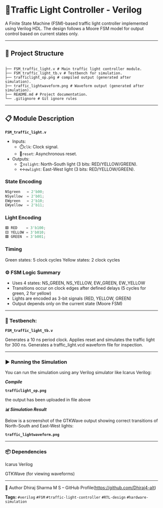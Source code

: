 # 🚦Traffic Light Controller - Verilog

A Finite State Machine (FSM)-based traffic light controller implemented using Verilog HDL. The design follows a Moore FSM model for output control based on current states only.

---

## 📁 Project Structure
```

├── FSM_traffic_light.v # Main traffic light controller module.
├── FSM_traffic_light_tb.v # Testbench for simulation.
├── trafficlight_op.png # compiled output (generated after simulation).
├── traffic_lightwaveform.png # Waveform output (generated after simulation).
├── README.md # Project documentation.
└── .gitignore # Git ignore rules

```

---

## 📋 Module Description

**`FSM_traffic_light.v`**

- Inputs:
  - ⏱️`clk`: Clock signal.
  - 🔁`reset`: Asynchronous reset.
- Outputs:
  - ↕️`nslight`: North-South light (3 bits: RED/YELLOW/GREEN).
  - ↔️`ewlight`: East-West light (3 bits: RED/YELLOW/GREEN).

### State Encoding

```verilog
NSgreen   = 2'b00;
NSyellow  = 2'b01;
EWgreen   = 2'b10;
EWyellow  = 2'b11;
```
### Light Encoding

```verilog
🟥 RED    = 3'b100;
🟨 YELLOW = 3'b010;
🟩 GREEN  = 3'b001;
```
### Timing

Green states: 5 clock cycles
Yellow states: 2 clock cycles

### ⚙️ FSM Logic Summary

- Uses 4 states: NS_GREEN, NS_YELLOW, EW_GREEN, EW_YELLOW
- Transitions occur on clock edges after defined delays (5 cycles for green, 2 for yellow)
- Lights are encoded as 3-bit signals (RED, YELLOW, GREEN)
- Output depends only on the current state (Moore FSM)

-----

### 🧪 Testbench:

**`FSM_traffic_light_tb.v`**

Generates a 10 ns period clock.
Applies reset and simulates the traffic light for 300 ns.
Generates a traffic_light.vcd waveform file for inspection.

----

### ▶️ Running the Simulation

You can run the simulation using any Verilog simulator like Icarus Verilog:

***Compile***

**`trafficlight_op.png`**

the output has been uploaded in file above

***📊 Simulation Result***

Below is a screenshot of the GTKWave output showing correct transitions of North-South and East-West lights:

**`traffic_lightwaveform.png`**

---

### 📦 Dependencies

Icarus Verilog

GTKWave (for viewing waveforms)


-------------------

👤 Author
Dhiraj Sharma M S – GitHub Profile(https://github.com/Dhiraj4-alt)


**Tags:** `#verilog` `#FSM` `#traffic-light-controller` `#RTL-design` `#hardware-simulation`